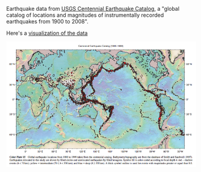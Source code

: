 Earthquake data from [USGS Centennial Earthquake Catalog](http://earthquake.usgs.gov/data/centennial/), a "global catalog of locations and magnitudes of instrumentally recorded earthquakes from 1900 to 2008".

Here's a [visualization of the data](http://earthquake.usgs.gov/data/centennial/centennial_plate15.pdf)

![Earthquake Visualization](EarthquakeVis.png)

